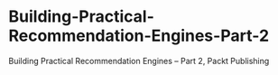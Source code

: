 # Building-Practical-Recommendation-Engines-Part-2
Building Practical Recommendation Engines – Part 2, Packt Publishing
